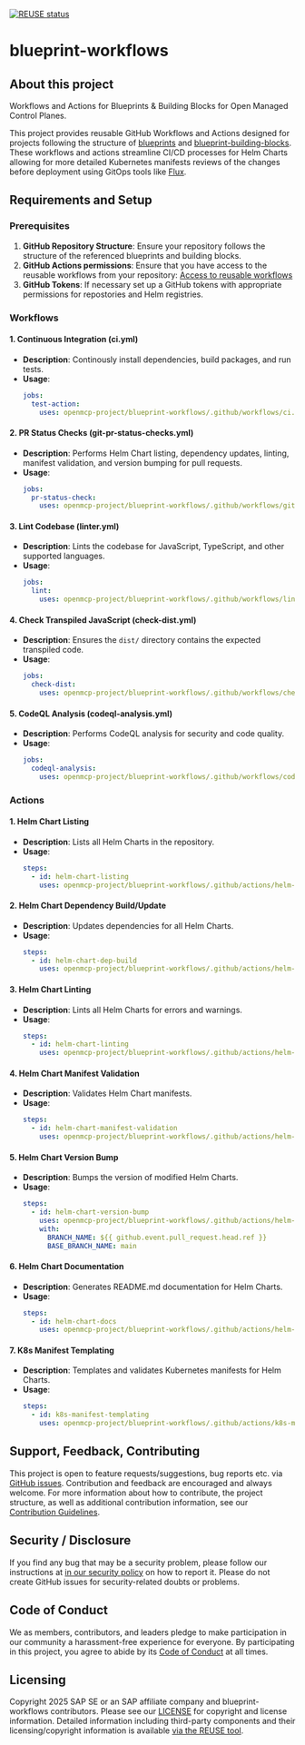 [![REUSE status](https://api.reuse.software/badge/github.com/openmcp-project/blueprint-workflows)](https://api.reuse.software/info/github.com/openmcp-project/blueprint-workflows)

# blueprint-workflows

## About this project

Workflows and Actions for Blueprints & Building Blocks for Open Managed Control Planes.

This project provides reusable GitHub Workflows and Actions designed for projects following the structure of [blueprints](https://github.com/openmcp-project/blueprints) and [blueprint-building-blocks](https://github.com/openmcp-project/blueprint-building-blocks). These workflows and actions streamline CI/CD processes for Helm Charts allowing for more detailed Kubernetes manifests reviews of the changes before deployment using GitOps tools like [Flux](https://github.com/fluxcd/flux2).

## Requirements and Setup

### Prerequisites

1. **GitHub Repository Structure**: Ensure your repository follows the structure of the referenced blueprints and building blocks.
2. **GitHub Actions permissions**: Ensure that you have access to the reusable workflows from your repository: [Access to reusable workflows](https://docs.github.com/en/actions/sharing-automations/reusing-workflows#access-to-reusable-workflows)
4. **GitHub Tokens**: If necessary set up a GitHub tokens with appropriate permissions for repostories and Helm registries.

### Workflows

#### 1. **Continuous Integration (ci.yml)**
   - **Description**: Continously install dependencies, build packages, and run tests.
   - **Usage**:
     ```yaml
     jobs:
       test-action:
         uses: openmcp-project/blueprint-workflows/.github/workflows/ci.yml@main
     ```

#### 2. **PR Status Checks (git-pr-status-checks.yml)**
   - **Description**: Performs Helm Chart listing, dependency updates, linting, manifest validation, and version bumping for pull requests.
   - **Usage**:
     ```yaml
     jobs:
       pr-status-check:
         uses: openmcp-project/blueprint-workflows/.github/workflows/git-pr-status-checks.yml@main
     ```

#### 3. **Lint Codebase (linter.yml)**
   - **Description**: Lints the codebase for JavaScript, TypeScript, and other supported languages.
   - **Usage**:
     ```yaml
     jobs:
       lint:
         uses: openmcp-project/blueprint-workflows/.github/workflows/linter.yml@main
     ```

#### 4. **Check Transpiled JavaScript (check-dist.yml)**
   - **Description**: Ensures the `dist/` directory contains the expected transpiled code.
   - **Usage**:
     ```yaml
     jobs:
       check-dist:
         uses: openmcp-project/blueprint-workflows/.github/workflows/check-dist.yml@main
     ```

#### 5. **CodeQL Analysis (codeql-analysis.yml)**
   - **Description**: Performs CodeQL analysis for security and code quality.
   - **Usage**:
     ```yaml
     jobs:
       codeql-analysis:
         uses: openmcp-project/blueprint-workflows/.github/workflows/codeql-analysis.yml@main
     ```

### Actions

#### 1. **Helm Chart Listing**
   - **Description**: Lists all Helm Charts in the repository.
   - **Usage**:
     ```yaml
     steps:
       - id: helm-chart-listing
         uses: openmcp-project/blueprint-workflows/.github/actions/helm-chart/listing@main
     ```

#### 2. **Helm Chart Dependency Build/Update**
   - **Description**: Updates dependencies for all Helm Charts.
   - **Usage**:
     ```yaml
     steps:
       - id: helm-chart-dep-build
         uses: openmcp-project/blueprint-workflows/.github/actions/helm-chart/dep-build@main
     ```

#### 3. **Helm Chart Linting**
   - **Description**: Lints all Helm Charts for errors and warnings.
   - **Usage**:
     ```yaml
     steps:
       - id: helm-chart-linting
         uses: openmcp-project/blueprint-workflows/.github/actions/helm-chart/linting@main
     ```

#### 4. **Helm Chart Manifest Validation**
   - **Description**: Validates Helm Chart manifests.
   - **Usage**:
     ```yaml
     steps:
       - id: helm-chart-manifest-validation
         uses: openmcp-project/blueprint-workflows/.github/actions/helm-chart/manifest-validation@main
     ```

#### 5. **Helm Chart Version Bump**
   - **Description**: Bumps the version of modified Helm Charts.
   - **Usage**:
     ```yaml
     steps:
       - id: helm-chart-version-bump
         uses: openmcp-project/blueprint-workflows/.github/actions/helm-chart/version-bump@main
         with:
           BRANCH_NAME: ${{ github.event.pull_request.head.ref }}
           BASE_BRANCH_NAME: main
     ```

#### 6. **Helm Chart Documentation**
   - **Description**: Generates README.md documentation for Helm Charts.
   - **Usage**:
     ```yaml
     steps:
       - id: helm-chart-docs
         uses: openmcp-project/blueprint-workflows/.github/actions/helm-chart/docs@main
     ```

#### 7. **K8s Manifest Templating**
   - **Description**: Templates and validates Kubernetes manifests for Helm Charts.
   - **Usage**:
     ```yaml
     steps:
       - id: k8s-manifest-templating
         uses: openmcp-project/blueprint-workflows/.github/actions/k8s-manifest-templating@main
     ```

## Support, Feedback, Contributing

This project is open to feature requests/suggestions, bug reports etc. via [GitHub issues](https://github.com/openmcp-project/blueprint-workflows/issues). Contribution and feedback are encouraged and always welcome. For more information about how to contribute, the project structure, as well as additional contribution information, see our [Contribution Guidelines](CONTRIBUTING.md).

## Security / Disclosure
If you find any bug that may be a security problem, please follow our instructions at [in our security policy](https://github.com/openmcp-project/blueprint-workflows/security/policy) on how to report it. Please do not create GitHub issues for security-related doubts or problems.

## Code of Conduct

We as members, contributors, and leaders pledge to make participation in our community a harassment-free experience for everyone. By participating in this project, you agree to abide by its [Code of Conduct](https://github.com/SAP/.github/blob/main/CODE_OF_CONDUCT.md) at all times.

## Licensing

Copyright 2025 SAP SE or an SAP affiliate company and blueprint-workflows contributors. Please see our [LICENSE](LICENSE) for copyright and license information. Detailed information including third-party components and their licensing/copyright information is available [via the REUSE tool](https://api.reuse.software/info/github.com/openmcp-project/blueprint-workflows).
